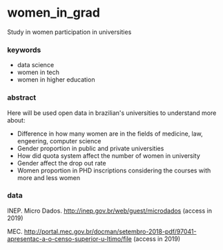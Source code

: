 # women_in_grad
Study in women participation in universities 

### keywords
- data science
- women in tech
- women in higher education

### abstract
Here will be used open data in brazilian's universities to understand more about:

- Difference in how many women are in the fields of medicine, law, engeering, computer science
- Gender proportion in public and private universities
- How did quota system affect the number of women in university 
- Gender affect the drop out rate
- Women proportion in PHD inscriptions considering the courses with more and less women

### data
INEP. Micro Dados. http://inep.gov.br/web/guest/microdados (access in 2019)

MEC. http://portal.mec.gov.br/docman/setembro-2018-pdf/97041-apresentac-a-o-censo-superior-u-ltimo/file (access in 2019)